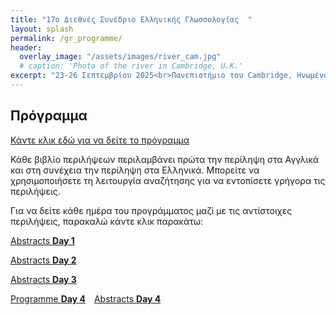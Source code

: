 ```yaml
---
title: "17ο Διεθνές Συνέδριο Ελληνικής Γλωσσολογίας  "
layout: splash
permalink: /gr_programme/
header:
  overlay_image: "/assets/images/river_cam.jpg"
  # caption: 'Photo of the river in Cambridge, U.K.' 
excerpt: "23-26 Σεπτεμβρίου 2025<br>Πανεπιστήμιο του Cambridge, Ηνωμένο Βασίλειο"
---
```


## Πρόγραμμα

[Κάντε κλικ εδώ για να δείτε το πρόγραμμα](/downloads/Programme_25_09_without_chairs.pdf)


Κάθε βιβλίο περιλήψεων περιλαμβάνει πρώτα την περίληψη στα Αγγλικά και στη συνέχεια την περίληψη στα Ελληνικά. Μπορείτε να χρησιμοποιήσετε τη λειτουργία αναζήτησης για να εντοπίσετε γρήγορα τις περιλήψεις.

Για να δείτε κάθε ημέρα του προγράμματος μαζί με τις αντίστοιχες περιλήψεις, παρακαλώ κάντε κλικ παρακάτω:

<div style="display: flex; flex-direction: column; gap: 1em;">

  <div style="display: flex; gap: 1em;">
    <a class="day-button" href="/downloads/book_tue_final.pdf">Abstracts <strong>Day 1</strong></a>
  </div>

  <div style="display: flex; gap: 1em;">
    <a class="day-button" href="/downloads/book_wed_final.pdf">Abstracts <strong>Day 2</strong></a>
  </div>

  <div style="display: flex; gap: 1em;">
    <a class="day-button" href="/downloads/book_thu_final.pdf">Abstracts <strong>Day 3</strong></a>
  </div>

  <div style="display: flex; gap: 1em;">
    <a class="day-button" href="/downloads/Programme_17_07_FRI.pdf">Programme <strong>Day 4</strong></a>
    <a class="day-button" href="/downloads/book_fri_final.pdf">Abstracts <strong>Day 4</strong></a>
  </div>

</div>

